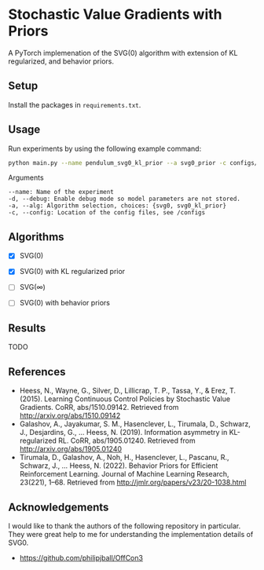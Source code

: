 # Stochastic Value Gradients with Priors
A PyTorch implemenation of the SVG(0) algorithm with extension of KL regularized, and behavior priors.

## Setup
Install the packages in `requirements.txt`. 

## Usage
Run experiments by using the following example command:

```bash
python main.py --name pendulum_svg0_kl_prior --a svg0_prior -c configs/svg0_kl_prior.yml
```

Arguments
```
--name: Name of the experiment
-d, --debug: Enable debug mode so model parameters are not stored.
-a, --alg: Algorithm selection, choices: {svg0, svg0_kl_prior}
-c, --config: Location of the config files, see /configs
```

## Algorithms

- [x] SVG(0)
- [x] SVG(0) with KL regularized prior
- [ ] SVG(∞)
- [ ] SVG(0) with behavior priors


## Results

TODO


## References
- Heess, N., Wayne, G., Silver, D., Lillicrap, T. P., Tassa, Y., & Erez, T. (2015). Learning Continuous Control Policies by Stochastic Value Gradients. CoRR, abs/1510.09142. Retrieved from http://arxiv.org/abs/1510.09142
- Galashov, A., Jayakumar, S. M., Hasenclever, L., Tirumala, D., Schwarz, J., Desjardins, G., … Heess, N. (2019). Information asymmetry in KL-regularized RL. CoRR, abs/1905.01240. Retrieved from http://arxiv.org/abs/1905.01240
- Tirumala, D., Galashov, A., Noh, H., Hasenclever, L., Pascanu, R., Schwarz, J., … Heess, N. (2022). Behavior Priors for Efficient Reinforcement Learning. Journal of Machine Learning Research, 23(221), 1–68. Retrieved from http://jmlr.org/papers/v23/20-1038.html


## Acknowledgements
I would like to thank the authors of the following repository in particular. They were great help to me for understanding the implementation details of SVG0.
- https://github.com/philipjball/OffCon3